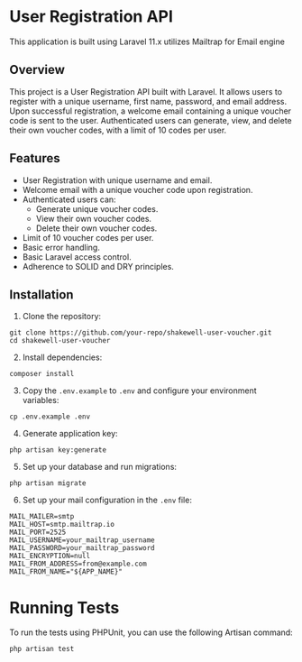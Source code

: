 # User Registration API
This application is built using Laravel 11.x utilizes Mailtrap for Email engine
## Overview
This project is a User Registration API built with Laravel. It allows users to register with a unique username, first name, password, and email address. Upon successful registration, a welcome email containing a unique voucher code is sent to the user. Authenticated users can generate, view, and delete their own voucher codes, with a limit of 10 codes per user.

## Features
- User Registration with unique username and email.
- Welcome email with a unique voucher code upon registration.
- Authenticated users can:
  - Generate unique voucher codes.
  - View their own voucher codes.
  - Delete their own voucher codes.
- Limit of 10 voucher codes per user.
- Basic error handling.
- Basic Laravel access control.
- Adherence to SOLID and DRY principles.

## Installation
1. Clone the repository:
```
git clone https://github.com/your-repo/shakewell-user-voucher.git
cd shakewell-user-voucher
```

2. Install dependencies:
```
composer install
```

3. Copy the `.env.example` to `.env` and configure your environment variables:
```
cp .env.example .env
```
4. Generate application key:
```
php artisan key:generate
```
5. Set up your database and run migrations:
```
php artisan migrate
```
6. Set up your mail configuration in the `.env` file:
```
MAIL_MAILER=smtp
MAIL_HOST=smtp.mailtrap.io
MAIL_PORT=2525
MAIL_USERNAME=your_mailtrap_username
MAIL_PASSWORD=your_mailtrap_password
MAIL_ENCRYPTION=null
MAIL_FROM_ADDRESS=from@example.com
MAIL_FROM_NAME="${APP_NAME}"
```


# Running Tests

To run the tests using PHPUnit, you can use the following Artisan command:
```
php artisan test
```
